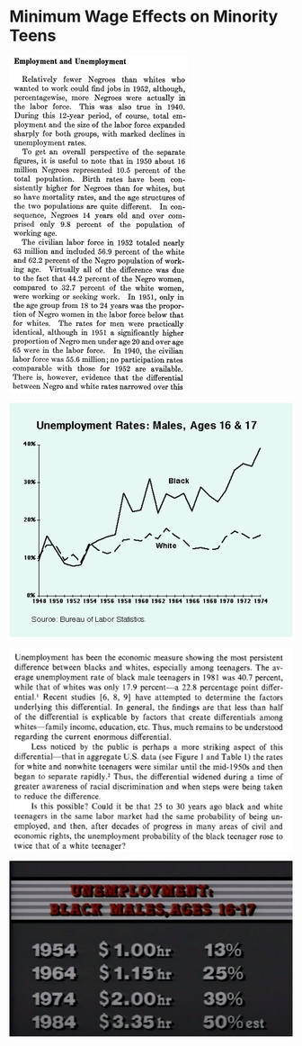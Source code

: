 # Minimum Wage Effects on Minority Teens

![](image2.png)

![](rates.png)

![](possible.png)

![](min_wage.png)
